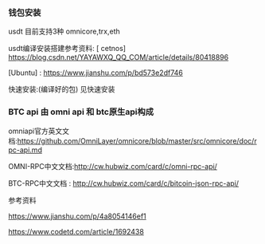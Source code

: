 ### 钱包安装



usdt 目前支持3种
omnicore,trx,eth

usdt编译安装搭建参考资料:
[ cetnos] https://blog.csdn.net/YAYAWXQ_QQ_COM/article/details/80418896


[Ubuntu] : https://www.jianshu.com/p/bd573e2df746

快速安装:(编译好的包)
见快速安装


### BTC api 由 omni api 和  btc原生api构成

omniapi官方英文文档:https://github.com/OmniLayer/omnicore/blob/master/src/omnicore/doc/rpc-api.md


OMNI-RPC中文文档:http://cw.hubwiz.com/card/c/omni-rpc-api/

BTC-RPC中文文档 : http://cw.hubwiz.com/card/c/bitcoin-json-rpc-api/




参考资料

https://www.jianshu.com/p/4a8054146ef1

https://www.codetd.com/article/1692438
